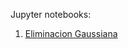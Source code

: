 Jupyter notebooks:
1. [Eliminacion Gaussiana](https://github.com/ManuelSanchezUribe/IMT2111/blob/main/Jupyter/Gaussian%20Elimination.ipynb)
